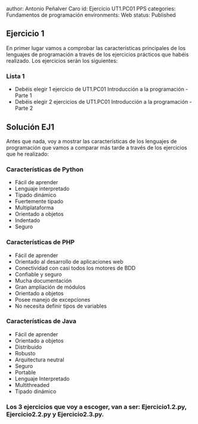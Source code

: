 author: Antonio Peñalver Caro
id: Ejercicio UT1.PC01 PPS
categories: Fundamentos de programación
environments: Web
status: Published

## Ejercicio 1

En primer lugar vamos a comprobar las características principales de los lenguajes de programación a través de los ejercicios prácticos que habéis realizado.
Los ejercicios serán los siguientes:

### Lista 1

* Debéis elegir 1 ejercicio de UT1.PC01 Introducción a la programación - Parte 1
* Debéis elegir 2 ejercicios de UT1.PC01 Introducción a la programación - Parte 2

## Solución EJ1 

Antes que nada, voy a mostrar las características de los lenguajes de programación que vamos a comparar más tarde a través de los ejercicios que he realizado:

### Características de Python

* Fácil de aprender
* Lenguaje interpretado
* Tipado dinámico
* Fuertemente tipado
* Multiplataforma
* Orientado a objetos
* Indentado
* Seguro

### Características de PHP

* Fácil de aprender
* Orientado al desarrollo de aplicaciones web
* Conectividad con casi todos los motores de BDD
* Confiable y seguro
* Mucha documentación
* Gran ampliación de módulos
* Orientado a objetos
* Posee manejo de excepciones
* No necesita definir tipos de variables

### Características de Java

* Fácil de aprender
* Orientado a objetos
* Distribuido
* Robusto
* Arquitectura neutral
* Seguro
* Portable
* Lenguaje Interpretado
* Multithreaded
* Tipado dinámico

### Los 3 ejercicios que voy a escoger, van a ser: Ejercicio1.2.py, Ejercicio2.2.py y Ejercicio2.3.py.




